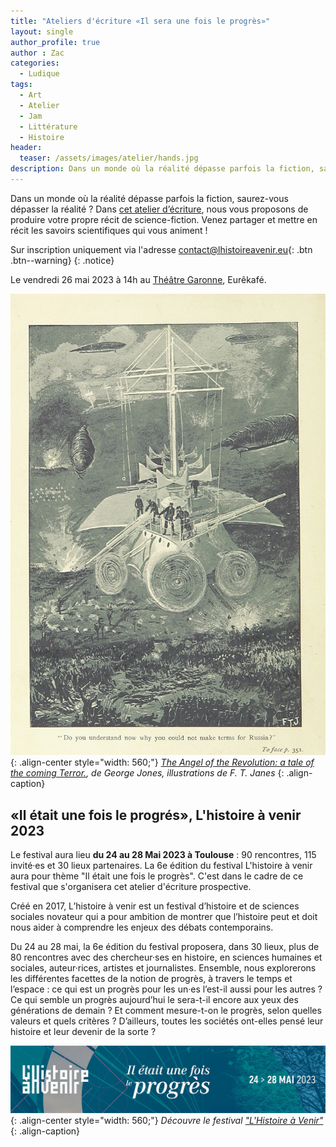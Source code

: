 ```yaml
---
title: "Ateliers d'écriture «Il sera une fois le progrès»"
layout: single
author_profile: true
author : Zac
categories:
  - Ludique 
tags:
  - Art 
  - Atelier 
  - Jam
  - Littérature
  - Histoire
header:
  teaser: /assets/images/atelier/hands.jpg
description: Dans un monde où la réalité dépasse parfois la fiction, saurez-vous dépasser la réalité ? Dans cet atelier d’écriture, nous vous proposons de produire votre propre récit de science-fiction. Venez partager et mettre en récit les savoirs scientifiques qui vous animent !
---
```


Dans un monde où la réalité dépasse parfois la fiction, saurez-vous dépasser la réalité ? Dans [cet atelier d’écriture](https://lhistoireavenir.eu/evt/410/), nous vous proposons de produire votre propre récit de science-fiction. Venez partager et mettre en récit les savoirs scientifiques qui vous animent !

Sur inscription uniquement via l'adresse [contact@lhistoireavenir.eu](mailto:contact@lhistoireavenir.eu){: .btn .btn--warning}
{: .notice} 
 
Le vendredi 26 mai 2023 à 14h au [Théâtre Garonne](https://www.theatregaronne.com/), Eurêkafé. 

![styled-image](/assets/images/atelier/The_Angel_of_the_Revolution.jpg "AngelOfRevolution"){: .align-center style="width: 560;"}
*[The Angel of the Revolution: a tale of the coming Terror.](http://access.bl.uk/item/pdf/lsidyv3a8ce1e3), de George Jones, illustrations de F. T. Janes*
{: .align-caption}

## «Il était une fois le progrés», L'histoire à venir 2023

Le festival aura lieu **du 24 au 28 Mai 2023 à Toulouse** : 90 rencontres, 115 invité·es et 30 lieux partenaires. La 6e édition du festival L'histoire à venir aura pour thème "Il était une fois le progrès". C'est dans le cadre de ce festival que s'organisera cet atelier d'écriture prospective.

Créé en 2017, L’histoire à venir est un festival d’histoire et de sciences sociales novateur qui a pour ambition de montrer que l’histoire peut et doit nous aider à comprendre les enjeux des débats contemporains.

Du 24 au 28 mai, la 6e édition du festival proposera, dans 30 lieux, plus de 80 rencontres avec des chercheur·ses en histoire, en sciences humaines et sociales, auteur·rices, artistes et journalistes. Ensemble, nous explorerons les différentes facettes de la notion de progrès, à travers le temps et l’espace : ce qui est un progrès pour les un·es l’est-il aussi pour les autres ? Ce qui semble un progrès aujourd’hui le sera-t-il encore aux yeux des générations de demain ? Et comment mesure-t-on le progrès, selon quelles valeurs et quels critères ? D’ailleurs, toutes les sociétés ont-elles pensé leur histoire et leur devenir de la sorte ?

[![styled-image](/assets/images/atelier/bandeau_2023.jpg "LHistoireAVenir")](https://lhistoireavenir.eu/){: .align-center style="width: 560;"}
*Découvre le festival ["L'Histoire à Venir"](https://lhistoireavenir.eu/)*
{: .align-caption}




